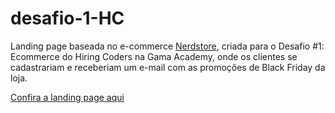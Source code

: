 # desafio-1-HC

Landing page baseada no e-commerce [Nerdstore](https://nerdstore.com.br/), criada para o Desafio #1: Ecommerce do Hiring Coders na Gama Academy, onde os clientes se cadastrariam e 
receberiam um e-mail com as promoções de Black Friday da loja.

[Confira a landing page aqui](https://leykon7.github.io/desafio-1-HC/)
